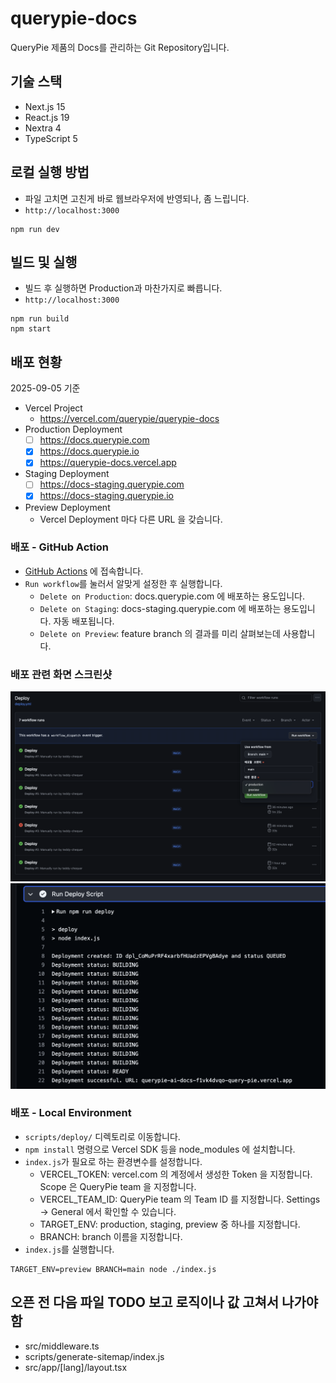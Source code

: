 # querypie-docs
QueryPie 제품의 Docs를 관리하는 Git Repository입니다.

## 기술 스택
- Next.js 15
- React.js 19
- Nextra 4
- TypeScript 5

## 로컬 실행 방법
- 파일 고치면 고친게 바로 웹브라우저에 반영되나, 좀 느립니다.
- `http://localhost:3000`
```shell
npm run dev
```

## 빌드 및 실행
- 빌드 후 실행하면 Production과 마찬가지로 빠릅니다.
- `http://localhost:3000`
```shell
npm run build
npm start
```

## 배포 현황
2025-09-05 기준
- Vercel Project
  - https://vercel.com/querypie/querypie-docs
- Production Deployment
  - [ ] https://docs.querypie.com
  - [x] https://docs.querypie.io
  - [x] https://querypie-docs.vercel.app
- Staging Deployment
  - [ ] https://docs-staging.querypie.com
  - [x] https://docs-staging.querypie.io
- Preview Deployment
  - Vercel Deployment 마다 다른 URL 을 갖습니다.

### 배포 - GitHub Action
- [GitHub Actions](https://github.com/chequer-io/querypie-ai-docs/actions/workflows/deploy.yml) 에 접속합니다.
- `Run workflow`를 눌러서 알맞게 설정한 후 실행합니다.
    - `Delete on Production`: docs.querypie.com 에 배포하는 용도입니다.
    - `Delete on Staging`: docs-staging.querypie.com 에 배포하는 용도입니다. 자동 배포됩니다.
    - `Delete on Preview`: feature branch 의 결과를 미리 살펴보는데 사용합니다.

### 배포 관련 화면 스크린샷
![deploy-action.png](docs/deploy-action.png)
![preview-deploy-url.png](docs/preview-deploy-url.png)

### 배포 - Local Environment
- `scripts/deploy/` 디렉토리로 이동합니다.
- `npm install` 명령으로 Vercel SDK 등을 node_modules 에 설치합니다.
- `index.js`가 필요로 하는 환경변수를 설정합니다.
  - VERCEL_TOKEN: vercel.com 의 계정에서 생성한 Token 을 지정합니다. Scope 은 QueryPie team 을 지정합니다.
  - VERCEL_TEAM_ID: QueryPie team 의 Team ID 를 지정합니다. Settings -> General 에서 확인할 수 있습니다.
  - TARGET_ENV: production, staging, preview 중 하나를 지정합니다.
  - BRANCH: branch 이름을 지정합니다.
- `index.js`를 실행합니다.
```shell
TARGET_ENV=preview BRANCH=main node ./index.js
```

## 오픈 전 다음 파일 TODO 보고 로직이나 값 고쳐서 나가야 함
- src/middleware.ts
- scripts/generate-sitemap/index.js
- src/app/[lang]/layout.tsx
